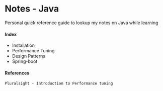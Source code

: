 # Notes - Java

Personal quick reference guide to lookup my notes on Java while learning

#### Index

* Installation
* Performance Tuning
* Design Patterns
* Spring-boot

#### References

```
Pluralsight - Introduction to Performance tuning
```



